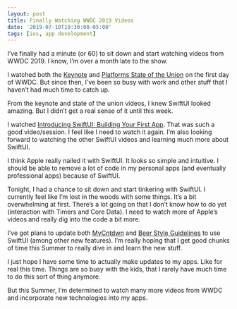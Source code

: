 ```yaml
---
layout: post
title: Finally Watching WWDC 2019 Videos
date: '2019-07-10T19:30:00-05:00'
tags: [ios, app development]
---
```



I’ve finally had a minute (or 60) to sit down and start watching videos from WWDC 2019. I know, I’m over a month late to the show.  

I watched both the [Keynote](https://developer.apple.com/videos/play/wwdc2019/101/) and [Platforms State of the Union](https://developer.apple.com/videos/play/wwdc2019/103/) on the first day of WWDC. But since then, I’ve been so busy with work and other stuff that I haven’t had much time to catch up. 

From the keynote and state of the union videos, I knew SwiftUI looked amazing. But I didn’t get a real sense of it until this week. 

I watched [Introducing SwiftUI: Building Your First App](https://developer.apple.com/videos/play/wwdc2019/204/). That was such a good video/session. I feel like I need to watch it again. I’m also looking forward to watching the other SwiftUI videos and learning much more about SwiftUI. 

I think Apple really nailed it with SwiftUI. It looks so simple and intuitive. I should be able to remove a lot of code in my personal apps (and eventually professional apps) because of SwiftUI. 

Tonight, I had a chance to sit down and start tinkering with SwiftUI. I currently feel like I’m lost in the woods with some things. It’s a bit overwhelming at first. There’s a lot going on that I don’t know how to do yet (interaction with Timers and Core Data). I need to watch more of Apple’s videos and really dig into the code a bit more. 

I’ve got plans to update both [MyCntdwn](https://apps.apple.com/us/app/mycntdwn/id293970065?ls=1) and [Beer Style Guidelines](https://apps.apple.com/us/app/beer-style-guidelines/id998139111?ls=1) to use SwiftUI (among other new features). I’m really hoping that I get good chunks of time this Summer to really dive in and learn the new stuff. 

I just hope I have some time to actually make updates to my apps. Like for real this time. Things are so busy with the kids, that I rarely have much time to do this sort of thing anymore. 

But this Summer, I’m determined to watch many more videos from WWDC and incorporate new technologies into my apps. 